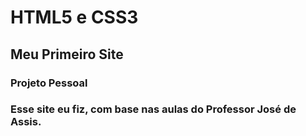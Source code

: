 # HTML5 e CSS3
## Meu Primeiro Site ##
### Projeto Pessoal ###
### Esse site eu fiz, com base nas aulas do Professor José de Assis. ###
